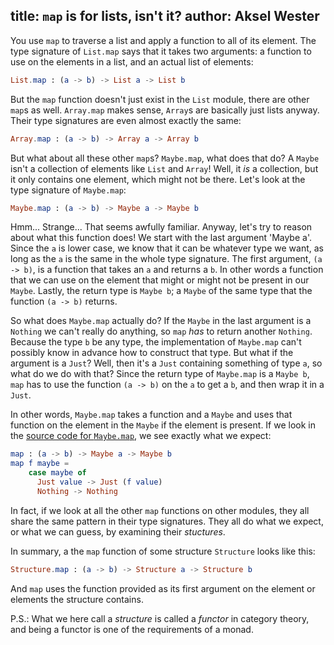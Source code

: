 title: `map` is for lists, isn't it?
author: Aksel Wester
---

You use `map` to traverse a list and apply a function to all of its element.
The type signature of `List.map` says that it takes two arguments:
a function to use on the elements in a list, and an actual list of elements:

```elm
List.map : (a -> b) -> List a -> List b
```

But the `map` function doesn't just exist in the `List` module, there are other `map`s as well.
`Array.map` makes sense,  `Array`s are basically just lists anyway.
Their type signatures are even almost exactly the same:

```elm
Array.map : (a -> b) -> Array a -> Array b
```

But what about all these other `map`s?
`Maybe.map`, what does that do?
A `Maybe` isn't a collection of elements like `List` and `Array`!
Well, it _is_ a collection, but it only contains one element, which  might not be there.
Let's look at the type signature of `Maybe.map`:

```elm
Maybe.map : (a -> b) -> Maybe a -> Maybe b
```

Hmm... Strange... That seems awfully familiar.
Anyway, let's try to reason about what this function does!
We start with the last argument 'Maybe a'.
Since the `a` is lower case, we know that it can be whatever type we want,
as long as the `a` is the same in the whole type signature.
The first argument, `(a -> b)`, is a function that takes an `a` and returns a `b`.
In other words a function that we can use on the element that might or might not be present in our `Maybe`.
Lastly, the return type is `Maybe b`;
a `Maybe` of the same type that the function `(a -> b)` returns.

So what does `Maybe.map` actually do?
If the `Maybe` in the last argument is a `Nothing` we can't really do anything,
so `map` _has_ to return another `Nothing`.
Because the type `b` be any type,
the implementation of `Maybe.map` can't possibly know in advance how to construct that type.
But what if the argument is a `Just`?
Well, then it's a `Just` containing something of type `a`, so what do we do with that?
Since the return type of `Maybe.map` is a `Maybe b`,
`map` has to use the function `(a -> b)` on the `a` to get a `b`, and then wrap it in a `Just`.

In other words, `Maybe.map` takes a function and a `Maybe`
and uses that function on the element in the `Maybe` if the element is present.
If we look in the [source code for `Maybe.map`](https://github.com/elm-lang/core/blob/1.0.0/src/Maybe.elm#L74),
we see exactly what we expect:

```elm
map : (a -> b) -> Maybe a -> Maybe b
map f maybe =
    case maybe of
      Just value -> Just (f value)
      Nothing -> Nothing
```

In fact, if we look at all the other `map` functions on other modules,
they all share the same pattern in their type signatures.
They all do what we expect, or what we can guess, by examining their _stuctures_.

In summary, a the `map` function of some structure `Structure` looks like this:

```elm
Structure.map : (a -> b) -> Structure a -> Structure b
```

And `map` uses the function provided as its first argument on the element or elements the structure contains.

P.S.: What we here call a _structure_ is called a _functor_ in category theory,
and being a functor is one of the requirements of a monad.
